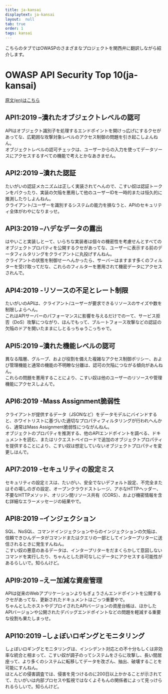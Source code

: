 ```yaml
---
title: ja-kansai
displaytext: ja-kansai
layout:  null
tab: true
order: 1
tags: kansai
---
```


こちらのタブではOWASPのさまざまなプロジェクトを関西弁に翻訳しながら紹介します。  

# OWASP API Security Top 10(ja-kansai)
[原文(en)はこちら](https://owasp.org/www-project-api-security/)  

## API1:2019 –潰れたオブジェクトレベルの認可  
APIはオブジェクト識別子を処理するエンドポイントを開けっ広げにするクセがあってな、広範囲な攻撃対象レベルのアクセス制御の問題を引き起こしよんねん。  
オブジェクトレベルの認可チェックは、ユーザーからの入力を使ってデータソースにアクセスするすべての機能で考えとかなあきません。  

## API2:2019 –潰れた認証
たいがいの認証メカニズムは正しく実装されてへんので、こすい奴は認証トークンをパクったり、実装の欠陥を悪用して他のユーザーIDを一時的または恒久的に推測したりしよんねん。  
クライアント/ユーザーを識別するシステムの能力を損なうと、APIのセキュリティ全体がわやになりまっせ。  

## API3:2019 –ハデなデータの露出  
はやいこと実装しとーて、いらちな実装者は個々の機密性を考慮せんとすべてのオブジェクトプロパティを公開するクセがあってな、ユーザーに表示する前のデータフィルタリングをクライアントに丸投げすんねん。  
クライアントの状態を制御せーへんかったら、サーバーはますます多くのフィルターを受け取ってだな、これらのフィルターを悪用されて機密データにアクセスされんで。  

## API4:2019 -リソースの不足とレート制限  
たいがいのAPIは、クライアント/ユーザーが要求できるリソースのサイズや数を制限しよらへん。  
これはAPIサーバーのパフォーマンスに影響を与えるだけでのーて、サービス拒否（DoS）攻撃につながり、ほんでもって、ブルートフォース攻撃などの認証の欠陥のドアを開いたままにしとるっちゅうこっちゃで。  

## API5:2019 –潰れた機能レベルの認可  
異なる階層、グループ、および役割を備えた複雑なアクセス制御ポリシー、および管理機能と通常の機能の不明瞭な分離は、認可の欠陥につながる傾向があんねん。  
これらの問題を悪用することにより、こすい奴は他のユーザーのリソースや管理機能にアクセスしよんで。  

## API6:2019 -Mass Assignment脆弱性  
クライアントが提供するデータ（JSONなど）をデータモデルにバインドすると、ホワイトリストに基づいた適切なプロパティフィルタリングが行われへんから、通常はMass Assignment脆弱性につながんねん。  
オブジェクトのプロパティを推測する、他のAPIエンドポイントを調べる、ドキュメントを読む、またはリクエストペイロードで追加のオブジェクトプロパティを提供することにより、こすい奴は想定していないオブジェクトプロパティを変更しはんで。  

## API7:2019 -セキュリティの設定ミス  
セキュリティの設定ミスは、たいがい、安全でないデフォルト設定、不完全またはその場しのぎの設定、オープンクラウドストレージ、アホなHTTPヘッダー、不要なHTTPメソッド、オリジン間リソース共有（CORS）、および機密情報を含む詳細なエラーメッセージの結果やで。  

## API8:2019 –インジェクション  
SQL、NoSQL、コマンドインジェクションやらのインジェクションの欠陥は、信頼できひんデータがコマンドまたはクエリの一部としてインタープリターに送信されるときに発生すんねん。  
こすい奴の悪意のあるデータは、インタープリターをだまくらかして意図しないコマンドを実行したり、ちゃんとした許可なしにデータにアクセスする可能性があるらしいで。知らんけど。  

## API9:2019 –えー加減な資産管理  
APIは従来のWebアプリケーションよりもぎょうさんエンドポイントを公開するクセがあってな、更新されたドキュメントはごっつ重要やで。  
ちゃんとしたホストやデプロイされたAPIバージョンの資産台帳は、ほかしたAPIバージョンや公開されたデバッグエンドポイントなどの問題を軽減する重要な役割も果たしまっせ。  

## API10:2019 –しょぼいロギングとモニタリング  
しょぼいロギングとモニタリングは、インシデント対応との不十分もしくは非効率な統合と相まって、こすい奴が調子のってシステムをさらに攻撃し、長い間居座って、より多くのシステムに転移してデータを改ざん、抽出、破壊することを可能にすんねん。  
ほとんどの侵害調査では、侵害を見つけるのに200日以上かかることが示されてて、たいがいは内部プロセスや監視ではなくよそもんの関係者によって見っけられるらしいで。知らんけど。  
